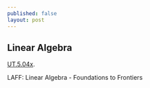 ```yaml
---
published: false
layout: post
---
```

## Linear Algebra

[UT.5.04x](https://courses.edx.org/courses/course-v1:UTAustinX+UT.5.04x+3T2016/info). 

LAFF: Linear Algebra - Foundations to Frontiers
